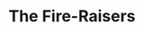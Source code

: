 ---
title: The Fire-Raisers
playwright:
company: Postgrads
season: In House
season_sort: 420
period: External
venue:
  - New Theatre
---
